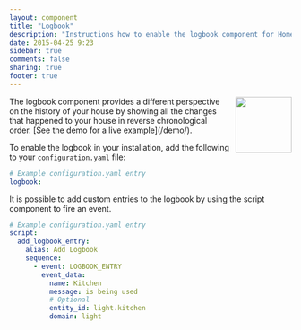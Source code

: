 ```yaml
---
layout: component
title: "Logbook"
description: "Instructions how to enable the logbook component for Home Assistant."
date: 2015-04-25 9:23
sidebar: true
comments: false
sharing: true
footer: true
---
```


<img src='/images/screenshots/logbook.png' style='margin-left:10px; float: right;' height="100" />
The logbook component provides a different perspective on the history of your house by showing all
the changes that happened to your house in reverse chronological order.
[See the demo for a live example](/demo/).

To enable the logbook in your installation, add the following to your `configuration.yaml` file:

```yaml
# Example configuration.yaml entry
logbook:
```

It is possible to add custom entries to the logbook by using the script component to fire an event.

```yaml
# Example configuration.yaml entry
script:
  add_logbook_entry:
    alias: Add Logbook
    sequence:
      - event: LOGBOOK_ENTRY
        event_data:
          name: Kitchen
          message: is being used
          # Optional
          entity_id: light.kitchen
          domain: light
```

